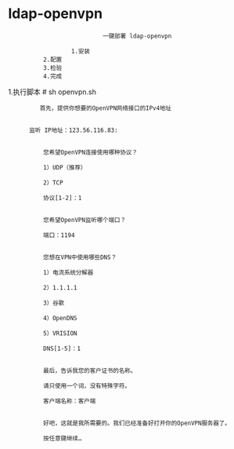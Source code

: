 # ldap-openvpn

                               一键部署 ldap-openvpn
                               
                      1.安装
		      2.配置
		      3.检验
		      4.完成




1.执行脚本   # sh openvpn.sh

             首先，提供你想要的OpenVPN网络接口的IPv4地址
              
             
	      监听 IP地址：123.56.116.83:
              
              
              您希望OpenVPN连接使用哪种协议？
              
              1）UDP（推荐）
              
              2）TCP
              
              协议[1-2]：1
              
              
              您希望OpenVPN监听哪个端口？
              
              端口：1194
              
              
              您想在VPN中使用哪些DNS？
              
              1）电流系统分解器
              
              2）1.1.1.1
              
              3）谷歌
              
              4）OpenDNS
              
              5）VRISION
              
              DNS[1-5]：1
              
              
              最后，告诉我您的客户证书的名称。
              
              请只使用一个词，没有特殊字符。
              
              客户端名称：客户端
              
              
              好吧，这就是我所需要的。我们已经准备好打开你的OpenVPN服务器了。
              
              按任意键继续… 

